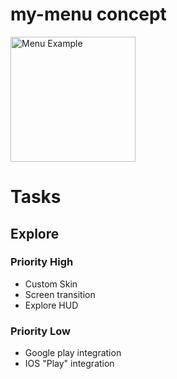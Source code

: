 # my-menu concept

<img alt="Menu Example" src="https://user-images.githubusercontent.com/3188846/283176107-30517c4d-26a0-4e30-8d34-139cdefaf6f6.png" width="200"/>

# Tasks

## Explore
### Priority High
* Custom Skin
* Screen transition 
* Explore HUD
### Priority Low
* Google play integration
* IOS "Play" integration

